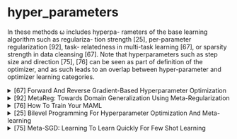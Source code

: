 # hyper_parameters

In these methods ω includes hyperpa- rameters of the base learning algorithm such as regulariza- tion strength [25], per-parameter regularization [92], task- relatedness in multi-task learning [67], or sparsity strength in data cleansing [67]. Note that hyperparameters such as step size and direction [75], [76] can be seen as part of definition of the optimizer, and as such leads to an overlap between hyper-parameter and optimizer learning categories.
<!-- REFERENCE -->


<details>
<summary>[67] Forward And Reverse Gradient-Based Hyperparameter Optimization</summary>
<br>
<!-- (forward_and_reverse_gradient_based_hyperparameter_optimization.md) -->

# forward_and_reverse_gradient_based_hyperparameter_optimization.md

<!-- REFERENCE -->


[Forward And Reverse Gradient-Based Hyperparameter Optimization](../papers/forward_and_reverse_gradient_based_hyperparameter_optimization.md)

</details>



<details>
<summary>[92] MetaReg: Towards Domain Generalization Using Meta-Regularization</summary>
<br>
<!-- (metareg_towards_domain_generalization_using_meta_regularization.md) -->

# metareg_towards_domain_generalization_using_meta_regularization.md

<!-- REFERENCE -->


[MetaReg: Towards Domain Generalization Using Meta-Regularization](../papers/metareg_towards_domain_generalization_using_meta_regularization.md)

</details>



<details>
<summary>[76] How To Train Your MAML</summary>
<br>
<!-- (how_to_train_your_maml.md) -->

# how_to_train_your_maml.md

<!-- REFERENCE -->


[How To Train Your MAML](../papers/how_to_train_your_maml.md)

</details>



<details>
<summary>[25] Bilevel Programming For Hyperparameter Optimization And Meta-learning</summary>
<br>
<!-- (bilevel_programming_for_hyperparameter_optimization_and_meta_learning.md) -->

# bilevel_programming_for_hyperparameter_optimization_and_meta_learning.md

<!-- REFERENCE -->


[Bilevel Programming For Hyperparameter Optimization And Meta-learning](../papers/bilevel_programming_for_hyperparameter_optimization_and_meta_learning.md)

</details>



<details>
<summary>[75] Meta-SGD: Learning To Learn Quickly For Few Shot Learning</summary>
<br>
<!-- (meta_sgd_learning_to_learn_quickly_for_few_shot_learning.md) -->

# meta_sgd_learning_to_learn_quickly_for_few_shot_learning.md

<!-- REFERENCE -->


[Meta-SGD: Learning To Learn Quickly For Few Shot Learning](../papers/meta_sgd_learning_to_learn_quickly_for_few_shot_learning.md)

</details>

